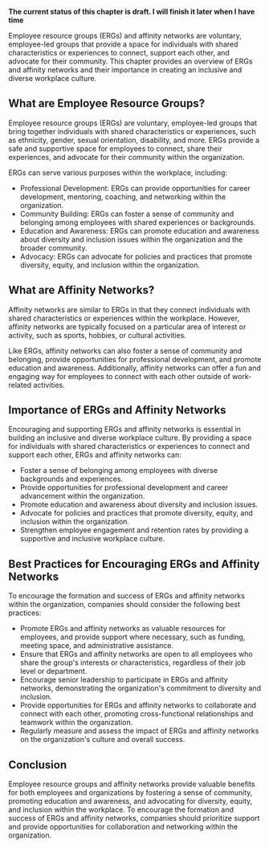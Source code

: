 **The current status of this chapter is draft. I will finish it later when I have time**

Employee resource groups (ERGs) and affinity networks are voluntary, employee-led groups that provide a space for individuals with shared characteristics or experiences to connect, support each other, and advocate for their community. This chapter provides an overview of ERGs and affinity networks and their importance in creating an inclusive and diverse workplace culture.

**What are Employee Resource Groups?**
--------------------------------------

Employee resource groups (ERGs) are voluntary, employee-led groups that bring together individuals with shared characteristics or experiences, such as ethnicity, gender, sexual orientation, disability, and more. ERGs provide a safe and supportive space for employees to connect, share their experiences, and advocate for their community within the organization.

ERGs can serve various purposes within the workplace, including:

* Professional Development: ERGs can provide opportunities for career development, mentoring, coaching, and networking within the organization.
* Community Building: ERGs can foster a sense of community and belonging among employees with shared experiences or backgrounds.
* Education and Awareness: ERGs can promote education and awareness about diversity and inclusion issues within the organization and the broader community.
* Advocacy: ERGs can advocate for policies and practices that promote diversity, equity, and inclusion within the organization.

**What are Affinity Networks?**
-------------------------------

Affinity networks are similar to ERGs in that they connect individuals with shared characteristics or experiences within the workplace. However, affinity networks are typically focused on a particular area of interest or activity, such as sports, hobbies, or cultural activities.

Like ERGs, affinity networks can also foster a sense of community and belonging, provide opportunities for professional development, and promote education and awareness. Additionally, affinity networks can offer a fun and engaging way for employees to connect with each other outside of work-related activities.

**Importance of ERGs and Affinity Networks**
--------------------------------------------

Encouraging and supporting ERGs and affinity networks is essential in building an inclusive and diverse workplace culture. By providing a space for individuals with shared characteristics or experiences to connect and support each other, ERGs and affinity networks can:

* Foster a sense of belonging among employees with diverse backgrounds and experiences.
* Provide opportunities for professional development and career advancement within the organization.
* Promote education and awareness about diversity and inclusion issues.
* Advocate for policies and practices that promote diversity, equity, and inclusion within the organization.
* Strengthen employee engagement and retention rates by providing a supportive and inclusive workplace culture.

**Best Practices for Encouraging ERGs and Affinity Networks**
-------------------------------------------------------------

To encourage the formation and success of ERGs and affinity networks within the organization, companies should consider the following best practices:

* Promote ERGs and affinity networks as valuable resources for employees, and provide support where necessary, such as funding, meeting space, and administrative assistance.
* Ensure that ERGs and affinity networks are open to all employees who share the group's interests or characteristics, regardless of their job level or department.
* Encourage senior leadership to participate in ERGs and affinity networks, demonstrating the organization's commitment to diversity and inclusion.
* Provide opportunities for ERGs and affinity networks to collaborate and connect with each other, promoting cross-functional relationships and teamwork within the organization.
* Regularly measure and assess the impact of ERGs and affinity networks on the organization's culture and overall success.

**Conclusion**
--------------

Employee resource groups and affinity networks provide valuable benefits for both employees and organizations by fostering a sense of community, promoting education and awareness, and advocating for diversity, equity, and inclusion within the workplace. To encourage the formation and success of ERGs and affinity networks, companies should prioritize support and provide opportunities for collaboration and networking within the organization.
